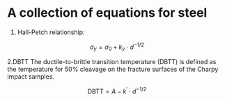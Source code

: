 # A collection of equations for steel

1. Hall-Petch relationship:

$$
\sigma_{y}=\sigma_{0}+k_{y} \cdot d^{-1 / 2}
$$

2.DBTT
The ductile-to-brittle transition temperature (DBTT) is defined as the temperature for 50% cleavage on the fracture surfaces of the Charpy impact samples.

$$
\mathrm{DBTT}=A-k^{\prime} \cdot d^{-1 / 2}
$$
